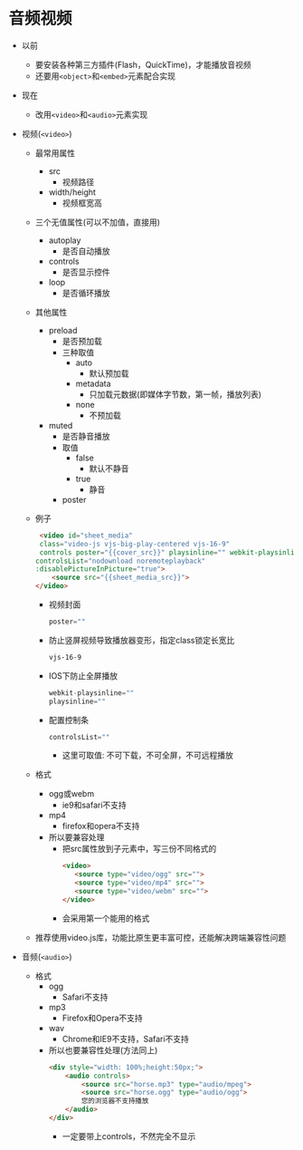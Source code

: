 # 音频视频

- 以前
    - 要安装各种第三方插件(Flash，QuickTime)，才能播放音视频
    - 还要用`<object>`和`<embed>`元素配合实现

- 现在
    - 改用`<video>`和`<audio>`元素实现

- 视频(`<video>`)
    - 最常用属性
        - src
            - 视频路径
        - width/height
            - 视频框宽高
    
    - 三个无值属性(可以不加值，直接用)
        - autoplay
            - 是否自动播放
        - controls
            - 是否显示控件
        - loop
            - 是否循环播放
    - 其他属性
        - preload
            - 是否预加载
            - 三种取值
                - auto
                    - 默认预加载
                - metadata
                    - 只加载元数据(即媒体字节数，第一帧，播放列表)
                - none
                    - 不预加载
        - muted
            - 是否静音播放
            - 取值 
                - false
                    - 默认不静音
                - true
                    - 静音
            - poster
    
    - 例子
        ```html
         <video id="sheet_media" 
         class="video-js vjs-big-play-centered vjs-16-9"
         controls poster="{{cover_src}}" playsinline="" webkit-playsinline="" 
        controlsList="nodownload noremoteplayback"
        :disablePictureInPicture="true">  
            <source src="{{sheet_media_src}}">
        </video>
        ```

        - 视频封面
            ```js
            poster=""
            ```
        
        - 防止竖屏视频导致播放器变形，指定class锁定长宽比
            ```bash
            vjs-16-9
            ```

        - IOS下防止全屏播放
            ```js
            webkit-playsinline=""
            playsinline=""
            ```

        - 配置控制条
            ```js
            controlsList=""
            ```
            - 这里可取值: 不可下载，不可全屏，不可远程播放
    - 格式
        - ogg或webm
            - ie9和safari不支持
        - mp4
            - firefox和opera不支持
        - 所以要兼容处理
            - 把src属性放到子元素<source>中，写三份不同格式的
                ```html
                <video>
                   <source type="video/ogg" src="">
                   <source type="video/mp4" src="">
                   <source type="video/webm" src="">
                </video>
                ```
            - 会采用第一个能用的格式
    - 推荐使用video.js库，功能比原生更丰富可控，还能解决跨端兼容性问题

- 音频(`<audio>`)
    - 格式
        - ogg
            - Safari不支持
        - mp3
            - Firefox和Opera不支持
        - wav
            - Chrome和IE9不支持，Safari不支持
        - 所以也要兼容性处理(方法同上)
            ```html
            <div style="width: 100%;height:50px;">
                <audio controls>
                    <source src="horse.mp3" type="audio/mpeg">
                    <source src="horse.ogg" type="audio/ogg">
                    您的浏览器不支持播放
                </audio>
            </div>
            ```
            - 一定要带上controls，不然完全不显示